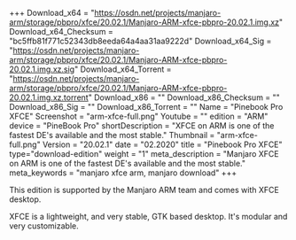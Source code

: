+++
Download_x64 = "https://osdn.net/projects/manjaro-arm/storage/pbpro/xfce/20.02.1/Manjaro-ARM-xfce-pbpro-20.02.1.img.xz"
Download_x64_Checksum = "bc5ffb81f771c52343db8eeda64a4aa31aa9222d"
Download_x64_Sig = "https://osdn.net/projects/manjaro-arm/storage/pbpro/xfce/20.02.1/Manjaro-ARM-xfce-pbpro-20.02.1.img.xz.sig"
Download_x64_Torrent = "https://osdn.net/projects/manjaro-arm/storage/pbpro/xfce/20.02.1/Manjaro-ARM-xfce-pbpro-20.02.1.img.xz.torrent"
Download_x86 = ""
Download_x86_Checksum = ""
Download_x86_Sig = ""
Download_x86_Torrent = ""
Name = "Pinebook Pro XFCE"
Screenshot = "arm-xfce-full.png"
Youtube = ""
edition = "ARM"
device = "PineBook Pro"
shortDescription = "XFCE on ARM is one of the fastest DE's available and the most stable."
Thumbnail = "arm-xfce-full.png"
Version = "20.02.1"
date = "02.2020"
title = "Pinebook Pro XFCE"
type="download-edition"
weight = "1"
meta_description = "Manjaro XFCE on ARM is one of the fastest DE's available and the most stable."
meta_keywords = "manjaro xfce arm, manjaro download"
+++

This edition is supported by the Manjaro ARM team and comes with XFCE desktop.

XFCE is a lightweight, and very stable, GTK based desktop. It's modular and very customizable.


